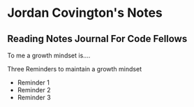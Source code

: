 # Jordan Covington's Notes
## Reading Notes Journal For Code Fellows

To me a growth mindset is....

Three Reminders to maintain a growth mindset

- Reminder 1
- Reminder 2
- Reminder 3

